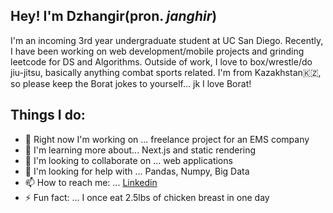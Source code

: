 ## Hey! I'm Dzhangir(pron. _janghir_)

I'm an incoming 3rd year undergraduate student at UC San Diego. Recently, I have been working on
web development/mobile projects and grinding leetcode for DS and Algorithms. Outside of work, I love to box/wrestle/do jiu-jitsu, basically anything combat sports related.
I'm from Kazakhstan🇰🇿, so please keep the Borat jokes to yourself... jk I love Borat!

## Things I do:
- 🔭 Right now I'm working on ... freelance project for an EMS company
- 🌱 I'm learning more about... Next.js and static rendering
- 👯 I'm looking to collaborate on ... web applications
- 🤔 I'm looking for help with ... Pandas, Numpy, Big Data
- 📫 How to reach me: ... [Linkedin](https://linkedin.com/in/dbayanda)
- ⚡  Fun fact: ... I once eat 2.5lbs of chicken breast in one day